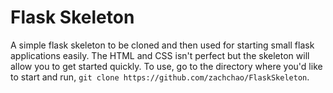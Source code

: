 # Flask Skeleton
A simple flask skeleton to be cloned and then used for starting small flask applications easily. The HTML and CSS isn't perfect but the skeleton will allow you to get started quickly. To use, go to the directory where you'd like to start and run, `git clone https://github.com/zachchao/FlaskSkeleton`.